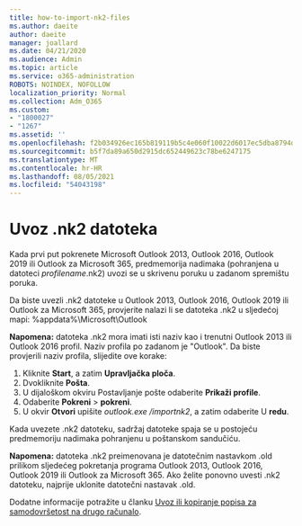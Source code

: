 ```yaml
---
title: how-to-import-nk2-files
ms.author: daeite
author: daeite
manager: joallard
ms.date: 04/21/2020
ms.audience: Admin
ms.topic: article
ms.service: o365-administration
ROBOTS: NOINDEX, NOFOLLOW
localization_priority: Normal
ms.collection: Adm_O365
ms.custom:
- "1800027"
- "1267"
ms.assetid: ''
ms.openlocfilehash: f2b034926ec165b819119b5c4e060f10022d6017ec5dba8794d18ee3e96c709a
ms.sourcegitcommit: b5f7da89a650d2915dc652449623c78be6247175
ms.translationtype: MT
ms.contentlocale: hr-HR
ms.lasthandoff: 08/05/2021
ms.locfileid: "54043198"
---
```

# <a name="how-to-import-nk2-files"></a>Uvoz .nk2 datoteka 

Kada prvi put pokrenete Microsoft Outlook 2013, Outlook 2016, Outlook 2019 ili Outlook za Microsoft 365, predmemorija nadimaka (pohranjena u datoteci *profilename*.nk2) uvozi se u skrivenu poruku u zadanom spremištu poruka.

Da biste uvezli .nk2 datoteke u Outlook 2013, Outlook 2016, Outlook 2019 ili Outlook za Microsoft 365, provjerite nalazi li se datoteka .nk2 u sljedećoj mapi: %appdata%\Microsoft\Outlook

**Napomena:** datoteka .nk2 mora imati isti naziv kao i trenutni Outlook 2013 ili Outlook 2016 profil. Naziv profila po zadanom je "Outlook". Da biste provjerili naziv profila, slijedite ove korake: 
1. Kliknite **Start**, a zatim **Upravljačka ploča**.
2. Dvokliknite **Pošta**.
3. U dijaloškom okviru Postavljanje pošte odaberite **Prikaži profile**.
4. Odaberite **Pokreni**  >  **pokreni**.
5. U okvir **Otvori** upišite *outlook.exe /importnk2*, a zatim odaberite U **redu**. 

Kada uvezete .nk2 datoteku, sadržaj datoteke spaja se u postojeću predmemoriju nadimaka pohranjenu u poštanskom sandučiću.

**Napomena:** datoteka .nk2 preimenovana je datotečnim nastavkom .old prilikom sljedećeg pokretanja programa Outlook 2013, Outlook 2016, Outlook 2019 ili Outlook za Microsoft 365. Ako želite ponovno uvesti .nk2 datoteku, najprije uklonite datotečni nastavak .old.

Dodatne informacije potražite u članku [Uvoz ili kopiranje popisa za samodovršetost na drugo računalo](https://support.microsoft.com/help/2806550/how-to-import-nk2-files-into-outlook%).